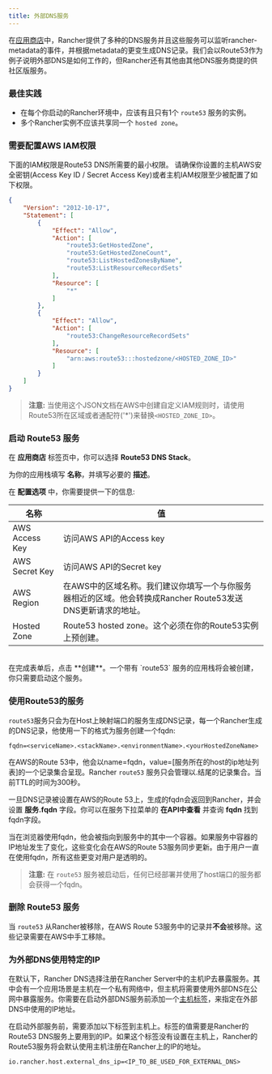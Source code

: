 ```yaml
---
title: 外部DNS服务
---
```


在[应用商店](/docs/rancher/v1.x/cn/configuration/catalog/)中，Rancher提供了多种的DNS服务并且这些服务可以监听rancher-metadata的事件，并根据metadata的更变生成DNS记录。我们会以Route53作为例子说明外部DNS是如何工作的，但Rancher还有其他由其他DNS服务商提的供社区版服务。

### 最佳实践

* 在每个你启动的Rancher环境中，应该有且只有1个 `route53` 服务的实例。
* 多个Rancher实例不应该共享同一个 `hosted zone`。

### 需要配置AWS IAM权限

下面的IAM权限是Route53 DNS所需要的最小权限。
请确保你设置的主机AWS安全密钥(Access Key ID / Secret Access Key)或者主机IAM权限至少被配置了如下权限。

```json
{
    "Version": "2012-10-17",
    "Statement": [
        {
            "Effect": "Allow",
            "Action": [
                "route53:GetHostedZone",
                "route53:GetHostedZoneCount",
                "route53:ListHostedZonesByName",
                "route53:ListResourceRecordSets"
            ],
            "Resource": [
                "*"
            ]
        },
        {
            "Effect": "Allow",
            "Action": [
                "route53:ChangeResourceRecordSets"
            ],
            "Resource": [
                "arn:aws:route53:::hostedzone/<HOSTED_ZONE_ID>"
            ]
        }
    ]
}
```

> **注意:** 当使用这个JSON文档在AWS中创建自定义IAM规则时，请使用Route53所在区域或者通配符('*')来替换`<HOSTED_ZONE_ID>`。

### 启动 Route53 服务

在 **应用商店** 标签页中，你可以选择 **Route53 DNS Stack**。

为你的应用栈填写 **名称**，并填写必要的 **描述**。

在 **配置选项** 中，你需要提供一下的信息:


名称| 值
---|---
AWS Access Key | 访问AWS API的Access key
AWS Secret Key | 访问AWS API的Secret key
AWS Region | 在AWS中的区域名称。我们建议你填写一个与你服务器相近的区域。他会转换成Rancher Route53发送DNS更新请求的地址。
Hosted Zone | Route53 hosted zone。这个必须在你的Route53实例上预创建。

<br>
在完成表单后，点击 **创建**。一个带有 `route53` 服务的应用栈将会被创建，你只需要启动这个服务。


### 使用Route53的服务

`route53`服务只会为在Host上映射端口的服务生成DNS记录，每一个Rancher生成的DNS记录，他使用一下的格式为服务创建一个fqdn:

```
fqdn=<serviceName>.<stackName>.<environmentName>.<yourHostedZoneName>
```

在AWS的Route 53中，他会以name=fqdn，value=[服务所在的host的ip地址列表]的一个记录集合呈现。Rancher `route53` 服务只会管理以<environmentName>.<yourHostedZoneName>结尾的记录集合。当前TTL的时间为300秒。

一旦DNS记录被设置在AWS的Route 53上，生成的fqdn会返回到Rancher，并会设置 **服务.fqdn** 字段。你可以在服务下拉菜单的 **在API中查看** 并查询 **fqdn** 找到fqdn字段。

当在浏览器使用fqdn，他会被指向到服务中的其中一个容器。如果服务中容器的IP地址发生了变化，这些变化会在AWS的Route 53服务同步更新。由于用户一直在使用fqdn，所有这些更变对用户是透明的。

> **注意:** 在 `route53` 服务被启动后，任何已经部署并使用了host端口的服务都会获得一个fqdn。


### 删除 Route53 服务

当 `route53` 从Rancher被移除，在AWS Route 53服务中的记录并**不会**被移除。这些记录需要在AWS中手工移除。

### 为外部DNS使用特定的IP

在默认下，Rancher DNS选择注册在Rancher Server中的主机IP去暴露服务。其中会有一个应用场景是主机在一个私有网络中，但主机将需要使用外部DNS在公网中暴露服务。你需要在启动外部DNS服务前添加一个[主机标签](/docs/rancher/v1.x/cn/infrastructure/hosts/#主机标签)，来指定在外部DNS中使用的IP地址。

在启动外部服务前，需要添加以下标签到主机上。标签的值需要是Rancher的Route53 DNS服务上要用到的IP。如果这个标签没有设置在主机上，Rancher的Route53服务将会默认使用主机注册在Rancher上的IP的地址。

```
io.rancher.host.external_dns_ip=<IP_TO_BE_USED_FOR_EXTERNAL_DNS>
```
